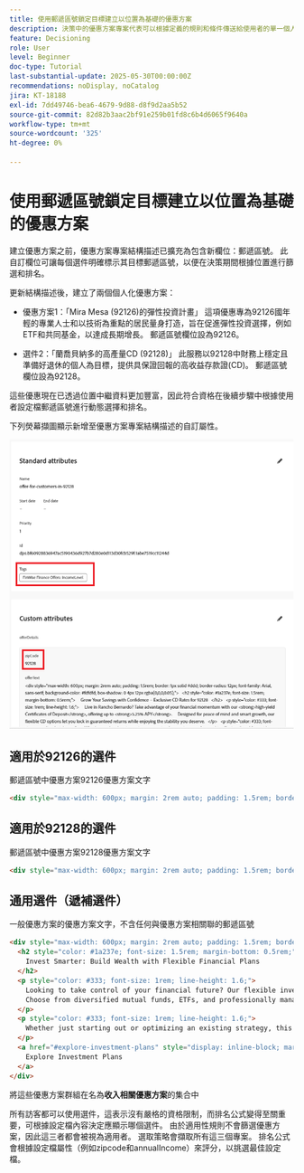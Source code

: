 ```yaml
---
title: 使用郵遞區號鎖定目標建立以位置為基礎的優惠方案
description: 決策中的優惠方案專案代表可以根據定義的規則和條件傳送給使用者的單一個人化內容，例如訊息、影像、促銷活動或推薦。
feature: Decisioning
role: User
level: Beginner
doc-type: Tutorial
last-substantial-update: 2025-05-30T00:00:00Z
recommendations: noDisplay, noCatalog
jira: KT-18188
exl-id: 7dd49746-bea6-4679-9d88-d8f9d2aa5b52
source-git-commit: 82d82b3aac2bf91e259b01fd8c6b4d6065f9640a
workflow-type: tm+mt
source-wordcount: '325'
ht-degree: 0%

---
```


# 使用郵遞區號鎖定目標建立以位置為基礎的優惠方案

建立優惠方案之前，優惠方案專案結構描述已擴充為包含新欄位：郵遞區號。 此自訂欄位可讓每個選件明確標示其目標郵遞區號，以便在決策期間根據位置進行篩選和排名。

更新結構描述後，建立了兩個個人化優惠方案：

* 優惠方案1：「Mira Mesa (92126)的彈性投資計畫」
這項優惠專為92126國年輕的專業人士和以技術為重點的居民量身打造，旨在促進彈性投資選擇，例如ETF和共同基金，以達成長期增長。 郵遞區號欄位設為92126。

* 選件2：「蘭喬貝納多的高產量CD (92128)」
此服務以92128中財務上穩定且準備好退休的個人為目標，提供具保證回報的高收益存款證(CD)。 郵遞區號欄位設為92128。

這些優惠現在已透過位置中繼資料更加豐富，因此符合資格在後續步驟中根據使用者設定檔郵遞區號進行動態選擇和排名。

下列熒幕擷圖顯示新增至優惠方案專案結構描述的自訂屬性。

![offers-meta-data](assets/offers-meta-data.png)


## 適用於92126的選件

郵遞區號中優惠方案92126優惠方案文字

```html
<div style="max-width: 600px; margin: 2rem auto; padding: 1.5rem; border: 1px solid #ddd; border-radius: 12px; font-family: Arial, sans-serif; background-color: #f9f9f9; box-shadow: 0 4px 12px rgba(0,0,0,0.05);">   <h2 style="color: #1a237e; font-size: 1.5rem; margin-bottom: 0.5rem;">     Boost Your Financial Game with Smart Investment Options   </h2>   <p style="color: #333; font-size: 1rem; line-height: 1.6;">     In Mira Mesa (92126), ambition meets opportunity. Whether you're building wealth or just getting started, our     <strong>diversified investment plans</strong> — including <strong>tech-focused ETFs</strong> and     <strong>flexible mutual funds</strong> — are designed to grow with your goals.   </p>   <p style="color: #333; font-size: 1rem; line-height: 1.6;">     Enjoy expert guidance, low fees, and strategies built for busy professionals who want more from their money — without the hassle.   </p>   <a href="#start-investing" style="display: inline-block; margin-top: 1rem; background-color: #1a73e8; color: white; padding: 0.75rem 1.25rem; border-radius: 8px; text-decoration: none; font-weight: bold;">     Start Investing Smarter   </a> </div>
```


## 適用於92128的選件

郵遞區號中優惠方案92128優惠方案文字

```html
<div style="max-width: 600px; margin: 2rem auto; padding: 1.5rem; border: 1px solid #ddd; border-radius: 12px; font-family: Arial, sans-serif; background-color: #fdfdfd; box-shadow: 0 4px 12px rgba(0,0,0,0.05);">   <h2 style="color: #1a237e; font-size: 1.5rem; margin-bottom: 0.5rem;">     Grow Your Savings with Confidence – Exclusive CD Rates for 92128   </h2>   <p style="color: #333; font-size: 1rem; line-height: 1.6;">     Live in Rancho Bernardo? Take advantage of your financial momentum with our <strong>high-yield Certificates of Deposit</strong>, offering up to <strong>5.25% APY</strong>.     Designed for peace of mind and smart growth, our flexible CD options let you lock in guaranteed returns while enjoying the stability you deserve.   </p>   <p style="color: #333; font-size: 1rem; line-height: 1.6;">     Whether you're planning retirement or simply securing your future, this offer is tailored for residents like you.   </p>   <a href="#explore-cd-options" style="display: inline-block; margin-top: 1rem; background-color: #1a73e8; color: white; padding: 0.75rem 1.25rem; border-radius: 8px; text-decoration: none; font-weight: bold;">     Explore CD Options   </a> </div>
```

## 通用選件（遞補選件）

一般優惠方案的優惠方案文字，不含任何與優惠方案相關聯的郵遞區號

```html
<div style="max-width: 600px; margin: 2rem auto; padding: 1.5rem; border: 1px solid #ddd; border-radius: 12px; font-family: Arial, sans-serif; background-color: #ffffff; box-shadow: 0 4px 12px rgba(0,0,0,0.05);">
  <h2 style="color: #1a237e; font-size: 1.5rem; margin-bottom: 0.5rem;">
    Invest Smarter: Build Wealth with Flexible Financial Plans
  </h2>
  <p style="color: #333; font-size: 1rem; line-height: 1.6;">
    Looking to take control of your financial future? Our flexible investment solutions are designed to meet a wide range of goals — from growing savings to planning for retirement.
    Choose from diversified mutual funds, ETFs, and professionally managed portfolios, all with expert guidance and minimal hassle.
  </p>
  <p style="color: #333; font-size: 1rem; line-height: 1.6;">
    Whether just starting out or optimizing an existing strategy, this offer provides the tools to invest with confidence — no matter where you live.
  </p>
  <a href="#explore-investment-plans" style="display: inline-block; margin-top: 1rem; background-color: #1a73e8; color: white; padding: 0.75rem 1.25rem; border-radius: 8px; text-decoration: none; font-weight: bold;">
    Explore Investment Plans
  </a>
</div>
```

將這些優惠方案群組在名為&#x200B;**收入相關優惠方案**&#x200B;的集合中

所有訪客都可以使用選件，這表示沒有嚴格的資格限制，而排名公式變得至關重要，可根據設定檔內容決定應顯示哪個選件。
由於適用性規則不會篩選優惠方案，因此這三者都會被視為適用者。
選取策略會擷取所有這三個專案。
排名公式會根據設定檔屬性（例如zipcode和annualIncome）來評分，以挑選最佳設定檔。
